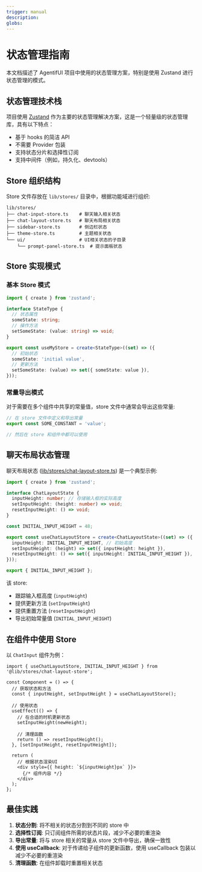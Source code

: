 ```yaml
---
trigger: manual
description:
globs:
---
```

# 状态管理指南

本文档描述了 AgentifUI 项目中使用的状态管理方案，特别是使用 Zustand 进行状态管理的模式。

## 状态管理技术栈

项目使用 [Zustand](https://github.com/pmndrs/zustand) 作为主要的状态管理解决方案，这是一个轻量级的状态管理库，具有以下特点：

- 基于 hooks 的简洁 API
- 不需要 Provider 包装
- 支持状态分片和选择性订阅
- 支持中间件（例如，持久化、devtools）

## Store 组织结构

Store 文件存放在 `lib/stores/` 目录中，根据功能域进行组织:

```
lib/stores/
├── chat-input-store.ts    # 聊天输入相关状态
├── chat-layout-store.ts   # 聊天布局相关状态
├── sidebar-store.ts       # 侧边栏状态
├── theme-store.ts         # 主题相关状态
└── ui/                    # UI相关状态的子目录
    └── prompt-panel-store.ts  # 提示面板状态
```

## Store 实现模式

### 基本 Store 模式

```typescript
import { create } from 'zustand';

interface StateType {
  // 状态属性
  someState: string;
  // 操作方法
  setSomeState: (value: string) => void;
}

export const useMyStore = create<StateType>((set) => ({
  // 初始状态
  someState: 'initial value',
  // 更新方法
  setSomeState: (value) => set({ someState: value }),
}));
```

### 常量导出模式

对于需要在多个组件中共享的常量值，store 文件中通常会导出这些常量:

```typescript
// 在 store 文件中定义和导出常量
export const SOME_CONSTANT = 'value';

// 然后在 store 和组件中都可以使用
```

## 聊天布局状态管理

聊天布局状态 ([lib/stores/chat-layout-store.ts](mdc:lib/stores/chat-layout-store.ts)) 是一个典型示例:

```typescript
import { create } from 'zustand';

interface ChatLayoutState {
  inputHeight: number; // 存储输入框的实际高度
  setInputHeight: (height: number) => void;
  resetInputHeight: () => void;
}

const INITIAL_INPUT_HEIGHT = 48; 

export const useChatLayoutStore = create<ChatLayoutState>((set) => ({
  inputHeight: INITIAL_INPUT_HEIGHT, // 初始高度
  setInputHeight: (height) => set({ inputHeight: height }),
  resetInputHeight: () => set({ inputHeight: INITIAL_INPUT_HEIGHT }),
}));

export { INITIAL_INPUT_HEIGHT };
```

该 store:
- 跟踪输入框高度 (`inputHeight`)
- 提供更新方法 (`setInputHeight`)
- 提供重置方法 (`resetInputHeight`)
- 导出初始常量值 (`INITIAL_INPUT_HEIGHT`)

## 在组件中使用 Store

以 `ChatInput` 组件为例：

```tsx
import { useChatLayoutStore, INITIAL_INPUT_HEIGHT } from '@lib/stores/chat-layout-store';

const Component = () => {
  // 获取状态和方法
  const { inputHeight, setInputHeight } = useChatLayoutStore();
  
  // 使用状态
  useEffect(() => {
    // 在合适的时机更新状态
    setInputHeight(newHeight);
    
    // 清理函数
    return () => resetInputHeight();
  }, [setInputHeight, resetInputHeight]);
  
  return (
    // 根据状态渲染UI
    <div style={{ height: `${inputHeight}px` }}>
      {/* 组件内容 */}
    </div>
  );
};
```

## 最佳实践

1. **状态分割**: 将不相关的状态分割到不同的 store 中
2. **选择性订阅**: 只订阅组件所需的状态片段，减少不必要的重渲染
3. **导出常量**: 将与 store 相关的常量从 store 文件中导出，确保一致性
4. **使用 useCallback**: 对于传递给子组件的更新函数，使用 useCallback 包装以减少不必要的重渲染
5. **清理函数**: 在组件卸载时重置相关状态
